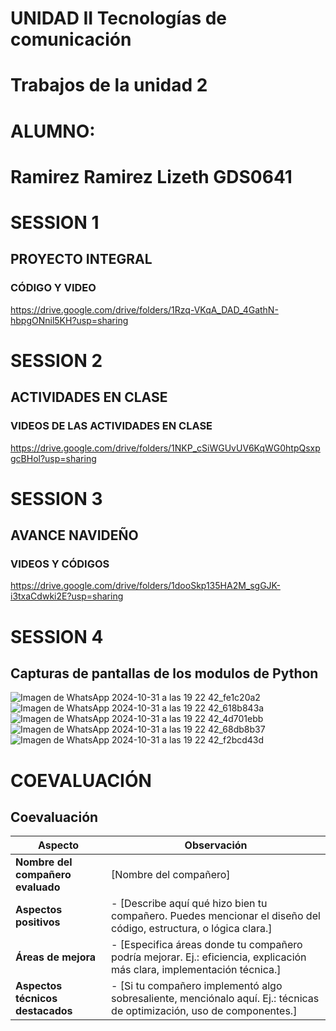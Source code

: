# UNIDAD II Tecnologías de comunicación
# Trabajos de la unidad 2

# ALUMNO: 
# Ramirez Ramirez Lizeth GDS0641

# SESSION 1
## PROYECTO INTEGRAL
### CÓDIGO Y VIDEO
https://drive.google.com/drive/folders/1Rzq-VKqA_DAD_4GathN-hbpgONnil5KH?usp=sharing

# SESSION 2
## ACTIVIDADES EN CLASE
### VIDEOS DE LAS ACTIVIDADES EN CLASE
https://drive.google.com/drive/folders/1NKP_cSiWGUvUV6KqWG0htpQsxpgcBHol?usp=sharing

# SESSION 3
## AVANCE NAVIDEÑO 
### VIDEOS Y CÓDIGOS
https://drive.google.com/drive/folders/1dooSkp135HA2M_sgGJK-i3txaCdwki2E?usp=sharing

# SESSION 4
## Capturas de pantallas de los modulos de Python
![Imagen de WhatsApp 2024-10-31 a las 19 22 42_fe1c20a2](https://github.com/user-attachments/assets/e60eb1f5-4439-42e2-b41c-49da873da69f)
![Imagen de WhatsApp 2024-10-31 a las 19 22 42_618b843a](https://github.com/user-attachments/assets/05403f23-8c70-4bc5-ab10-c60d81403380)
![Imagen de WhatsApp 2024-10-31 a las 19 22 42_4d701ebb](https://github.com/user-attachments/assets/cf6e4011-9944-47b5-a3f8-3e7ba8122a62)
![Imagen de WhatsApp 2024-10-31 a las 19 22 42_68db8b37](https://github.com/user-attachments/assets/a36a5594-f434-43e3-b713-5675eb75872a)
![Imagen de WhatsApp 2024-10-31 a las 19 22 42_f2bcd43d](https://github.com/user-attachments/assets/020d7ab2-4f00-43fc-9619-ad48db21641f)

# COEVALUACIÓN
## Coevaluación

| Aspecto                           | Observación                                                                                                   |
|-----------------------------------|---------------------------------------------------------------------------------------------------------------|
| **Nombre del compañero evaluado** | [Nombre del compañero]                                                                                        |
| **Aspectos positivos**            | - [Describe aquí qué hizo bien tu compañero. Puedes mencionar el diseño del código, estructura, o lógica clara.] |
| **Áreas de mejora**               | - [Especifica áreas donde tu compañero podría mejorar. Ej.: eficiencia, explicación más clara, implementación técnica.] |
| **Aspectos técnicos destacados**  | - [Si tu compañero implementó algo sobresaliente, menciónalo aquí. Ej.: técnicas de optimización, uso de componentes.] |




